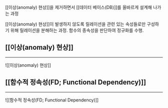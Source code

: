 [[이상(anomaly) 현상]]을 제거하면서 [[데이터 베이스(DB)]]를 올바르게 설계해 나가는 과정

[[이상(anomaly) 현상]]이 발생하지 않도록 릴레이션을 관련 있는 속성들로만 구성하기 위해 릴레이션을 분해하는 과정. 함수의 종속성을 판단하여 정규화를 수행. 
## [[이상(anomaly) 현상]]
---
![[이상(anomaly) 현상]]
## [[함수적 정속성(FD; Functional Dependency)]]
---
![[함수적 정속성(FD; Functional Dependency)]]